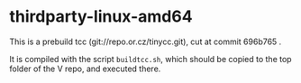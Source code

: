 # thirdparty-linux-amd64

This is a prebuild tcc (git://repo.or.cz/tinycc.git), cut at commit 696b765 .

It is compiled with the script `buildtcc.sh`, which should be copied to the
top folder of the V repo, and executed there.

